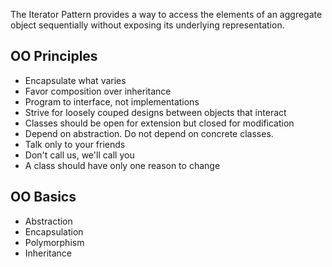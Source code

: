 The Iterator Pattern provides a way to access the elements of an aggregate object sequentially without exposing its underlying representation.

## OO Principles
* Encapsulate what varies
* Favor composition over inheritance
* Program to interface, not implementations
* Strive for loosely couped designs between objects that interact
* Classes should be open for extension but closed for modification
* Depend on abstraction. Do not depend on concrete classes.
* Talk only to your friends
* Don't call us, we'll call you
* A class should have only one reason to change

## OO Basics
* Abstraction
* Encapsulation
* Polymorphism
* Inheritance